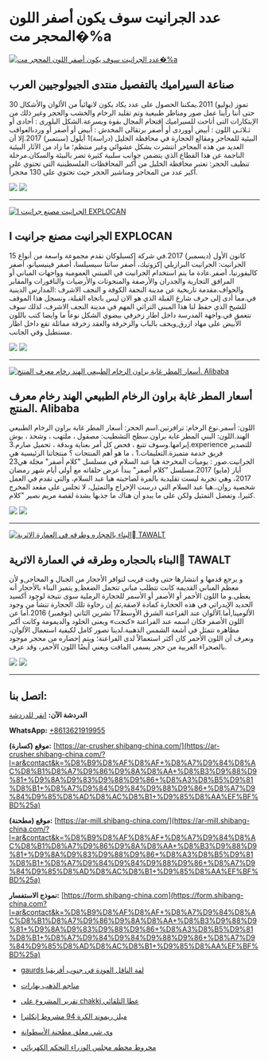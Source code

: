 # عدد الجرانيت سوف يكون أصفر اللون المحجر مت�%a

<a href="https://swt.shibang-china.com/?l=ar&img&k=%D8%B9%D8%AF%D8%AF+%D8%A7%D9%84%D8%AC%D8%B1%D8%A7%D9%86%D9%8A%D8%AA+%D8%B3%D9%88%D9%81+%D9%8A%D9%83%D9%88%D9%86+%D8%A3%D8%B5%D9%81%D8%B1+%D8%A7%D9%84%D9%84%D9%88%D9%86+%D8%A7%D9%84%D9%85%D8%AD%D8%AC%D8%B1+%D9%85%D8%AA%EF%BF%BD%25a" target="_blank">![عدد الجرانيت سوف يكون أصفر اللون المحجر مت�%a](http://static.shibang-china.com/all-800x300/1003.jpg)</a>

## صناعة السيراميك بالتفصيل منتدى الجيولوجيين العرب
30 تموز (يوليو) 2011.يمكننا الحصول على عدد يكاد يكون لانهائياً من الألوان والأشكال حتى أننا رأينا عمل صور ومناظر طبيعية وتم تقليد الرخام والخشب والحجر وغير ذلك من الإبتكارات التى أتاحت للسيراميك إقتحام المجال بقوة وبسرعة.الشكل البلورى : أحادى أو ثـلاثـى اللون : أبيض أووردى أو أصفر برتقالى المخدش : أبيض أو أصفر أو وردىالعواقب البيئية للمحاجر ومقالع الحجارة في محافظة الخليل (دراسة)1 أيلول (سبتمبر) 2017.إلا أن العديد من هذه المحاجر انتشرت بشكل عشوائي وغير منتظم؛ ما زاد من الآثار البيئية الناجمة عن هذا القطاع الذي يتضمن جوانب سلبية كثيرة تضر بالبيئة والسكان.مرحلة تنظيف الحجر: تعتبر محافظة الخليل من أكبر المحافظات الفلسطينية التي تحتوي على أكبر عدد من المحاجر ومناشير الحجر حيث تحتوي على 130 محجراً.


<a href="https://whatsapp.shibangsoft.com/WhatsApp.php" target="_blank" title="WhatsApp">![](http://static.shibang-china.com/icon/whatsapp.png)</a> <a href="https://swt.shibang-china.com/?l=ar&icon&k=%D8%B9%D8%AF%D8%AF+%D8%A7%D9%84%D8%AC%D8%B1%D8%A7%D9%86%D9%8A%D8%AA+%D8%B3%D9%88%D9%81+%D9%8A%D9%83%D9%88%D9%86+%D8%A3%D8%B5%D9%81%D8%B1+%D8%A7%D9%84%D9%84%D9%88%D9%86+%D8%A7%D9%84%D9%85%D8%AD%D8%AC%D8%B1+%D9%85%D8%AA%EF%BF%BD%25a" target="_blank">![](http://static.shibang-china.com/icon/chat-ar.png)</a>

---

<a href="https://swt.shibang-china.com/?l=ar&img&k=%D8%B9%D8%AF%D8%AF+%D8%A7%D9%84%D8%AC%D8%B1%D8%A7%D9%86%D9%8A%D8%AA+%D8%B3%D9%88%D9%81+%D9%8A%D9%83%D9%88%D9%86+%D8%A3%D8%B5%D9%81%D8%B1+%D8%A7%D9%84%D9%84%D9%88%D9%86+%D8%A7%D9%84%D9%85%D8%AD%D8%AC%D8%B1+%D9%85%D8%AA%EF%BF%BD%25a" target="_blank">![I الجرانيت مصنع جرانيت EXPLOCAN](http://static.shibang-china.com/all-800x300/1241.jpg)</a>

## I الجرانيت مصنع جرانيت EXPLOCAN
15 كانون الأول (ديسمبر) 2017.في شركة إكسبلوكان نقدم مجموعة واسعة من أنواع الجرانيت: الجرانيت البرازيلي إكزوتيك، أصفر سانتا سيسيلسا، أصفر فينيسيانو، أصفر كاليفورنيا، أصفر.عادة ما يتم استخدام الجرانيت في المبتني العمومية وواجهات المباني أو المرافق التجارية والجدران والأرصفة والمنحوتات والأرضيات والنافورات والمقابر والحواف.مقدمة تاريخية عن مدينة النجفة الكوفة و النجف الاشرف :المدارس الدينية في.مما أدى إلى حرف شارع القبلة الذي هو الان ليس باتجاه القبلة، ونسجل هذا الموقف للشيخ الذي حفظ لنا هذا المبنى التراثي المهم في مدينة النجف الاشرف، لذلك سوف نتعمق في.واجهة المدرسة داخل اطار زخرفي بيضوي الشكل نوعاً ما وايضا كتب باللون الأبيض على مهاد ازرق,ويحف بالباب والزخرفة والعقد زخرفة مماثلة تقع داخل اطار مستطيل وفي الجانب.


<a href="https://whatsapp.shibangsoft.com/WhatsApp.php" target="_blank" title="WhatsApp">![](http://static.shibang-china.com/icon/whatsapp.png)</a> <a href="https://swt.shibang-china.com/?l=ar&icon&k=%D8%B9%D8%AF%D8%AF+%D8%A7%D9%84%D8%AC%D8%B1%D8%A7%D9%86%D9%8A%D8%AA+%D8%B3%D9%88%D9%81+%D9%8A%D9%83%D9%88%D9%86+%D8%A3%D8%B5%D9%81%D8%B1+%D8%A7%D9%84%D9%84%D9%88%D9%86+%D8%A7%D9%84%D9%85%D8%AD%D8%AC%D8%B1+%D9%85%D8%AA%EF%BF%BD%25a" target="_blank">![](http://static.shibang-china.com/icon/chat-ar.png)</a>

---

<a href="https://swt.shibang-china.com/?l=ar&img&k=%D8%B9%D8%AF%D8%AF+%D8%A7%D9%84%D8%AC%D8%B1%D8%A7%D9%86%D9%8A%D8%AA+%D8%B3%D9%88%D9%81+%D9%8A%D9%83%D9%88%D9%86+%D8%A3%D8%B5%D9%81%D8%B1+%D8%A7%D9%84%D9%84%D9%88%D9%86+%D8%A7%D9%84%D9%85%D8%AD%D8%AC%D8%B1+%D9%85%D8%AA%EF%BF%BD%25a" target="_blank">![أسعار المطر غابة براون الرخام الطبيعي الهند رخام معرف المنتج. Alibaba](http://static.shibang-china.com/all-800x300/352.jpg)</a>

## أسعار المطر غابة براون الرخام الطبيعي الهند رخام معرف المنتج. Alibaba
اللون: أسمر.نوع الرخام: ترافرتين.اسم الحجر: أسعار المطر غابة براون الرخام الطبيعي الهند.اللون: البني المطر غابة براون.سطح التشطيب: مصقول ، ملتهب ، وشحذ ، بوش إبرامها.وسوف تتبع ، فحص كل أمر بعناية وبدقة ، تحميل صارم.3.experience للتصدير فريق خدمة متميزة.التعليمات.1 ، ما هو أهم المنتجات ؟ منتجاتنا الرئيسية هي الجرانيت.صور : يوميات المخرجة هيا عبد السلام في مسلسل &quot;كلام أصفر&quot; مجلة هي23 أيار (مايو) 2017.مسلسل &quot;كلام أصفر&quot; يبدأ عرض حلقاته مع أولى أيام شهر رمضان 2017، وهي تجربة ليست تقليدية بالمرة لصاحبته هيا عبد السلام، والتي تقدم في العمل شخصية روان،.هيا عبد السلام التي درست الإخراج والتمثيل، لا تجلس على مقعد المخرج كثيرا، وتفضل التمثيل ولكن على ما يبدو أن هناك ما جذبها بشدة لقصة مريم نصير &quot;كلام.


<a href="https://whatsapp.shibangsoft.com/WhatsApp.php" target="_blank" title="WhatsApp">![](http://static.shibang-china.com/icon/whatsapp.png)</a> <a href="https://swt.shibang-china.com/?l=ar&icon&k=%D8%B9%D8%AF%D8%AF+%D8%A7%D9%84%D8%AC%D8%B1%D8%A7%D9%86%D9%8A%D8%AA+%D8%B3%D9%88%D9%81+%D9%8A%D9%83%D9%88%D9%86+%D8%A3%D8%B5%D9%81%D8%B1+%D8%A7%D9%84%D9%84%D9%88%D9%86+%D8%A7%D9%84%D9%85%D8%AD%D8%AC%D8%B1+%D9%85%D8%AA%EF%BF%BD%25a" target="_blank">![](http://static.shibang-china.com/icon/chat-ar.png)</a>

---

<a href="https://swt.shibang-china.com/?l=ar&img&k=%D8%B9%D8%AF%D8%AF+%D8%A7%D9%84%D8%AC%D8%B1%D8%A7%D9%86%D9%8A%D8%AA+%D8%B3%D9%88%D9%81+%D9%8A%D9%83%D9%88%D9%86+%D8%A3%D8%B5%D9%81%D8%B1+%D8%A7%D9%84%D9%84%D9%88%D9%86+%D8%A7%D9%84%D9%85%D8%AD%D8%AC%D8%B1+%D9%85%D8%AA%EF%BF%BD%25a" target="_blank">![البناء بالحجاره وطرقه في العمارة الاثرية ِTAWALT](http://static.shibang-china.com/all-800x300/936.jpg)</a>

## البناء بالحجاره وطرقه في العمارة الاثرية ِTAWALT
و يرجع قدمها و انتشارها حتى وقت قريب لتوافر الأحجار من الجبال و المحاجر,و لأن معظم المباني القديمة كانت تتطلب مباني تتحمل الضغط,و يتميز البناء بالأحجار أنه يغطى.و ما اللون الأحمر أو الأصفر أو الأسمر للحجارة الرملية سوى نتيجة لوجود أكسيد الحديد الإيدراتي في هذه الحجارة كمادة لاصقة,ثم إن رخاوة تلك الحجارة تنشأ من وجود الألومينا,أما.الألوان عند الفراعنة الشرق الأوسط17 تشرين الثاني (نوفمبر) 2016.أما عن اللون الأصفر فكان اسمه عند الفراعنة «كنجت» ويعنى الخلود والديمومة وكانت أكبر مظاهره تتمثل في أشعة الشمس الذهبية.لدينا تصور كامل لكيفية استعمال الألوان، ونعرف أن اللون الأحمر كان أكثر استعمالاً لدى الفراعنة؛ ويتم إحضاره من محجر موجود بالصحراء الغربية من حجر يسمى المافت ويعني أيضًا اللون الأحمر، وقد عرف.


<a href="https://whatsapp.shibangsoft.com/WhatsApp.php" target="_blank" title="WhatsApp">![](http://static.shibang-china.com/icon/whatsapp.png)</a> <a href="https://swt.shibang-china.com/?l=ar&icon&k=%D8%B9%D8%AF%D8%AF+%D8%A7%D9%84%D8%AC%D8%B1%D8%A7%D9%86%D9%8A%D8%AA+%D8%B3%D9%88%D9%81+%D9%8A%D9%83%D9%88%D9%86+%D8%A3%D8%B5%D9%81%D8%B1+%D8%A7%D9%84%D9%84%D9%88%D9%86+%D8%A7%D9%84%D9%85%D8%AD%D8%AC%D8%B1+%D9%85%D8%AA%EF%BF%BD%25a" target="_blank">![](http://static.shibang-china.com/icon/chat-ar.png)</a>

---
## اتصل بنا:

**الدردشة الآن:** [انقر للدردشة](https://swt.shibang-china.com?l=ar&contact&k=%D8%B9%D8%AF%D8%AF+%D8%A7%D9%84%D8%AC%D8%B1%D8%A7%D9%86%D9%8A%D8%AA+%D8%B3%D9%88%D9%81+%D9%8A%D9%83%D9%88%D9%86+%D8%A3%D8%B5%D9%81%D8%B1+%D8%A7%D9%84%D9%84%D9%88%D9%86+%D8%A7%D9%84%D9%85%D8%AD%D8%AC%D8%B1+%D9%85%D8%AA%EF%BF%BD%25a)

**WhatsApp:**  [+8613621919955](https://whatsapp.shibangsoft.com/WhatsApp.php)

**موقع (كسارة):** [https://ar-crusher.shibang-china.com/](https://ar-crusher.shibang-china.com/?l=ar&contact&k=%D8%B9%D8%AF%D8%AF+%D8%A7%D9%84%D8%AC%D8%B1%D8%A7%D9%86%D9%8A%D8%AA+%D8%B3%D9%88%D9%81+%D9%8A%D9%83%D9%88%D9%86+%D8%A3%D8%B5%D9%81%D8%B1+%D8%A7%D9%84%D9%84%D9%88%D9%86+%D8%A7%D9%84%D9%85%D8%AD%D8%AC%D8%B1+%D9%85%D8%AA%EF%BF%BD%25a)

**موقع (مطحنة):** [https://ar-mill.shibang-china.com/](https://ar-mill.shibang-china.com/?l=ar&contact&k=%D8%B9%D8%AF%D8%AF+%D8%A7%D9%84%D8%AC%D8%B1%D8%A7%D9%86%D9%8A%D8%AA+%D8%B3%D9%88%D9%81+%D9%8A%D9%83%D9%88%D9%86+%D8%A3%D8%B5%D9%81%D8%B1+%D8%A7%D9%84%D9%84%D9%88%D9%86+%D8%A7%D9%84%D9%85%D8%AD%D8%AC%D8%B1+%D9%85%D8%AA%EF%BF%BD%25a)

**نموذج الاستفسار:** [https://form.shibang-china.com](https://form.shibang-china.com?l=ar&contact&k=%D8%B9%D8%AF%D8%AF+%D8%A7%D9%84%D8%AC%D8%B1%D8%A7%D9%86%D9%8A%D8%AA+%D8%B3%D9%88%D9%81+%D9%8A%D9%83%D9%88%D9%86+%D8%A3%D8%B5%D9%81%D8%B1+%D8%A7%D9%84%D9%84%D9%88%D9%86+%D8%A7%D9%84%D9%85%D8%AD%D8%AC%D8%B1+%D9%85%D8%AA%EF%BF%BD%25a)

* [gaurds لفة الناقل العودة في جنوب أفريقيا](../29/gaurds%20%D9%84%D9%81%D8%A9%20%D8%A7%D9%84%D9%86%D8%A7%D9%82%D9%84%20%D8%A7%D9%84%D8%B9%D9%88%D8%AF%D8%A9%20%D9%81%D9%8A%20%D8%AC%D9%86%D9%88%D8%A8%20%D8%A3%D9%81%D8%B1%D9%8A%D9%82%D9%8A%D8%A7.md)

* [مناجم الذهب بهارات](../27/%D9%85%D9%86%D8%A7%D8%AC%D9%85%20%D8%A7%D9%84%D8%B0%D9%87%D8%A8%20%D8%A8%D9%87%D8%A7%D8%B1%D8%A7%D8%AA.md)

* [تقرير المشروع على chakki عطا التلقائي](../28/%D8%AA%D9%82%D8%B1%D9%8A%D8%B1%20%D8%A7%D9%84%D9%85%D8%B4%D8%B1%D9%88%D8%B9%20%D8%B9%D9%84%D9%89%20chakki%20%D8%B9%D8%B7%D8%A7%20%D8%A7%D9%84%D8%AA%D9%84%D9%82%D8%A7%D8%A6%D9%8A.md)

* [ميلز ريموند الكرة 94 مشروط إنكلترا](../27/%D9%85%D9%8A%D9%84%D8%B2%20%D8%B1%D9%8A%D9%85%D9%88%D9%86%D8%AF%20%D8%A7%D9%84%D9%83%D8%B1%D8%A9%2094%20%D9%85%D8%B4%D8%B1%D9%88%D8%B7%20%D8%A5%D9%86%D9%83%D9%84%D8%AA%D8%B1%D8%A7.md)

* [وي شي معلق مطحنة الأسطوانة](../28/%D9%88%D9%8A%20%D8%B4%D9%8A%20%D9%85%D8%B9%D9%84%D9%82%20%D9%85%D8%B7%D8%AD%D9%86%D8%A9%20%D8%A7%D9%84%D8%A3%D8%B3%D8%B7%D9%88%D8%A7%D9%86%D8%A9.md)

* [مخروط محطم مجلس الوزراء التحكم الكهربائي](../28/%D9%85%D8%AE%D8%B1%D9%88%D8%B7%20%D9%85%D8%AD%D8%B7%D9%85%20%D9%85%D8%AC%D9%84%D8%B3%20%D8%A7%D9%84%D9%88%D8%B2%D8%B1%D8%A7%D8%A1%20%D8%A7%D9%84%D8%AA%D8%AD%D9%83%D9%85%20%D8%A7%D9%84%D9%83%D9%87%D8%B1%D8%A8%D8%A7%D8%A6%D9%8A.md)
